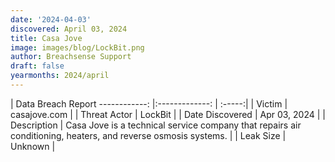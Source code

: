 ```yaml
---
date: '2024-04-03'
discovered: April 03, 2024
title: Casa Jove
image: images/blog/LockBit.png
author: Breachsense Support
draft: false
yearmonths: 2024/april
---
```



| Data Breach Report
------------:     |:-------------:    | :-----:|
| Victim      | casajove.com      | 
| Threat Actor      | LockBit      | 
| Date Discovered      | Apr 03, 2024      | 
| Description      | Casa Jove is a technical service company that repairs air conditioning, heaters, and reverse osmosis systems.      | 
| Leak Size      | Unknown      | 

